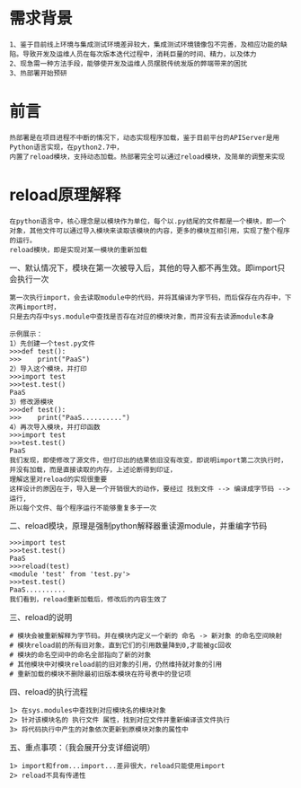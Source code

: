 # 需求背景
```
1、鉴于目前线上环境与集成测试环境差异较大，集成测试环境镜像包不完善，及相应功能的缺陷。导致开发及运维人员在每次版本迭代过程中，消耗巨量的时间、精力，以及体力
2、现急需一种方法手段，能够使开发及运维人员摆脱传统发版的弊端带来的困扰
3、热部署开始预研
```
# 前言
```
热部署是在项目进程不中断的情况下，动态实现程序加载，鉴于目前平台的APIServer是用Python语言实现，在python2.7中，
内置了reload模块，支持动态加载。热部署完全可以通过reload模块，及简单的调整来实现
```
# reload原理解释
```
在python语言中，核心理念是以模块作为单位，每个以.py结尾的文件都是一个模块，即一个对象，其他文件可以通过导入模块来读取该模块的内容，更多的模块互相引用，实现了整个程序的运行。
reload模块，即是实现对某一模块的重新加载
```
一、默认情况下，模块在第一次被导入后，其他的导入都不再生效。即import只会执行一次
```
第一次执行import，会去读取module中的代码，并将其编译为字节码，而后保存在内存中，下次再import时，
只是去内存中sys.module中查找是否存在对应的模块对象，而并没有去读源module本身
```
```
示例展示：
1）先创建一个test.py文件
>>>def test():
>>>    print("PaaS")
2）导入这个模块，并打印
>>>import test
>>>test.test()
PaaS
3）修改源模块
>>>def test():
>>>    print("PaaS..........")
4）再次导入模块，并打印函数
>>>import test
>>>test.test()
PaaS
我们发现，即使修改了源文件，但打印出的结果依旧没有改变，即说明import第二次执行时，并没有加载，而是直接读取的内存，上述论断得到印证，
理解这里对reload的实现很重要
这样设计的原因在于，导入是一个开销很大的动作，要经过 找到文件 --> 编译成字节码 --> 运行,
所以每个文件、每个程序运行不能够重复多于一次
```
二、reload模块，原理是强制python解释器重读源module，并重编字节码
```
>>>import test
>>>test.test()
PaaS
>>>reload(test)
<module 'test' from 'test.py'>
>>>test.test()
PaaS..........
我们看到，reload重新加载后，修改后的内容生效了
```
三、reload的说明
```
# 模块会被重新解释为字节码。并在模块内定义一个新的 命名 -> 新对象 的命名空间映射
# 模块reload前的所有旧对象，直到它们的引用数量降到0,才能被gc回收
# 模块的命名空间中的命名全部指向了新的对象
# 其他模块中对模块reload前的旧对象的引用，仍然维持就对象的引用
# 重新加载的模块不删除最初旧版本模块在符号表中的登记项
```
四、reload的执行流程
```
1> 在sys.modules中查找到对应模块名的模块对象
2> 针对该模块名的 执行文件 属性，找到对应文件并重新编译该文件执行
3> 将代码执行中产生的对象依次更新到原模块对象的属性中
```
五、重点事项：（我会展开分支详细说明）
```
1> import和from...import...差异很大，reload只能使用import
2> reload不具有传递性
```







